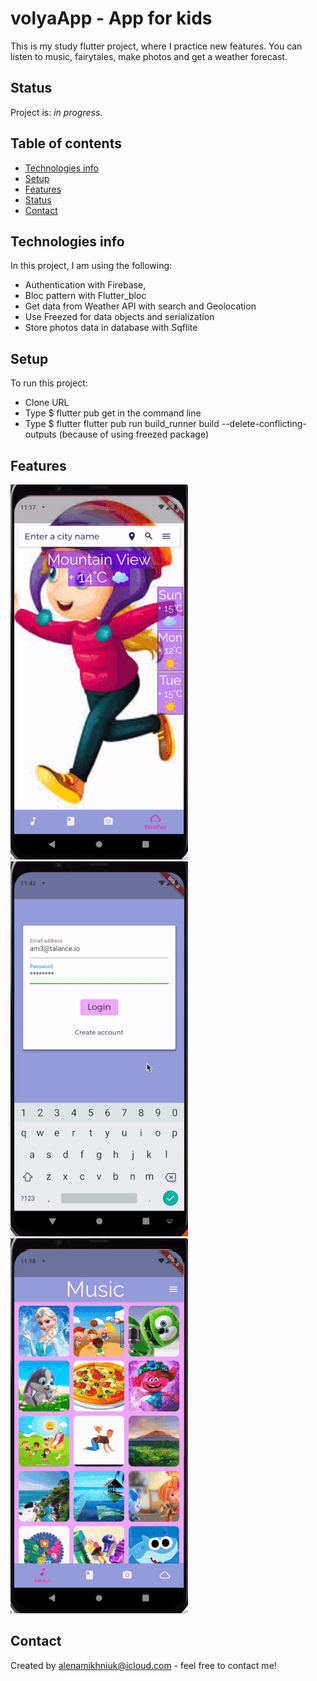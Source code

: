 # volyaApp - App for kids
This is my study flutter project, where I practice new features.
You can listen to music, fairytales, make photos and get a weather forecast.

## Status
Project is: _in progress_. 

## Table of contents
* [Technologies info](#technologies_info)
* [Setup](#setup)
* [Features](#features)
* [Status](#status)
* [Contact](#contact)


## Technologies info
In this project, I am using the following:
* Authentication with Firebase, 
* Bloc pattern with Flutter_bloc
* Get data from Weather API with search and Geolocation
* Use Freezed for data objects and serialization
* Store photos data in database with Sqflite


## Setup
To run this project:
* Clone URL
* Type $ flutter pub get in the command line
* Type $ flutter flutter pub run build_runner build --delete-conflicting-outputs (because  of using freezed package)


## Features
 ![weather-screen-gif](https://github.com/LenaMikhniuk/VolyaApp/blob/master/presentation/ezgif.com-resize.gif)   ![login-screen-gif](https://github.com/LenaMikhniuk/VolyaApp/blob/master/presentation/ezgif.com-gif-maker-3.gif)    ![music-screen-gif](https://github.com/LenaMikhniuk/VolyaApp/blob/master/presentation/ezgif.com-gif-maker-2.gif)


## Contact
Created by alenamikhniuk@icloud.com - feel free to contact me!